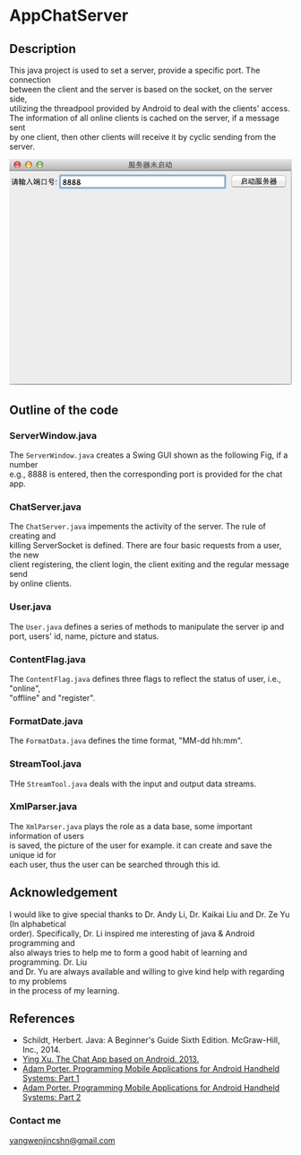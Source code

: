 # AppChatServer

## Description
This java project is used to set a server, provide a specific port. The connection  
between the client and the server is based on the socket, on the server side,  
utilizing the threadpool provided by Android to deal with the clients' access.  
The information of all online clients is cached on the server, if a message sent  
by one client, then other clients will receive it by cyclic sending from the server.

![](https://raw.githubusercontent.com/insogin/AppChatServer/master/screenshot/Screen%20Shot%202015-06-02%20at%201.21.53%20AM.png)

## Outline of the code

### ServerWindow.java  
The `ServerWindow.java` creates a Swing GUI shown as the following Fig, if a number  
e.g., 8888 is entered, then the corresponding port is provided for the chat app.

### ChatServer.java
The `ChatServer.java` impements the activity of the server. The rule of creating and  
killing ServerSocket is defined. There are four basic requests from a user, the new  
client registering, the client login, the client exiting and the regular message send  
by online clients.

### User.java
The `User.java` defines a series of methods to manipulate the server ip and port, users' 
id, name, picture and status.

### ContentFlag.java
The `ContentFlag.java` defines three flags to reflect the status of user, i.e., "online",  
"offline" and "register".

### FormatDate.java
The `FormatData.java` defines the time format, "MM-dd hh:mm".

### StreamTool.java
THe `StreamTool.java` deals with the input and output data streams.

### XmlParser.java
The `XmlParser.java` plays the role as a data base, some important information of users  
is saved, the picture of the user for example. it can create and save the unique id for  
each user, thus the user can be searched through this id.

## Acknowledgement
I would like to give special thanks to Dr. Andy Li, Dr. Kaikai Liu and Dr. Ze Yu (In alphabetical  
order). Specifically, Dr. Li inspired me  interesting of java & Android programming and  
also always tries to help me to form a good habit of learning and programming. Dr. Liu  
and Dr. Yu are always available and willing to give kind help with regarding to my problems  
in the process of my learning.

## References
* Schildt, Herbert. Java: A Beginner's Guide Sixth Edition. McGraw-Hill, Inc., 2014.
* [Ying Xu. The Chat App based on Android. 2013.](http://download.csdn.net/detail/jiangliloveyou/6457969)
* [Adam Porter. Programming Mobile Applications for Android Handheld Systems: Part 1](https://class.coursera.org/androidpart1-004)
* [Adam Porter. Programming Mobile Applications for Android Handheld Systems: Part 2](https://class.coursera.org/androidpart2-003)

### Contact me
yangwenjincshn@gmail.com
